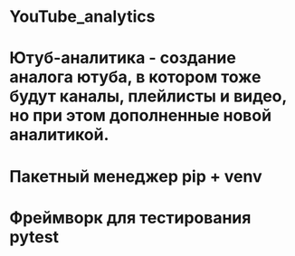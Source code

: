 # YouTube_analytics
# Ютуб-аналитика - создание аналога ютуба, в котором тоже будут каналы, плейлисты и видео, но при этом дополненные новой аналитикой. 
# Пакетный менеджер pip + venv
# Фреймворк для тестирования pytest